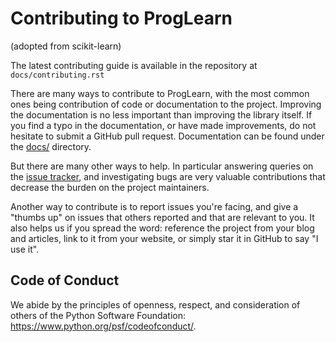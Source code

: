 Contributing to ProgLearn
======================

(adopted from scikit-learn)

The latest contributing guide is available in the repository at
`docs/contributing.rst`

There are many ways to contribute to ProgLearn, with the most common ones
being contribution of code or documentation to the project. Improving the
documentation is no less important than improving the library itself. If you
find a typo in the documentation, or have made improvements, do not hesitate to
submit a GitHub pull request. Documentation can be found under the
[docs/](https://github.com/neurodata/progressive-learning/tree/master/docs) directory.

But there are many other ways to help. In particular answering queries on the
[issue tracker](https://github.com/neurodata/progressive-learning/issues), and
investigating bugs are very valuable contributions that decrease the burden on 
the project maintainers.

Another way to contribute is to report issues you're facing, and give a "thumbs
up" on issues that others reported and that are relevant to you. It also helps
us if you spread the word: reference the project from your blog and articles,
link to it from your website, or simply star it in GitHub to say "I use it".

Code of Conduct
---------------

We abide by the principles of openness, respect, and consideration of others
of the Python Software Foundation: https://www.python.org/psf/codeofconduct/.
